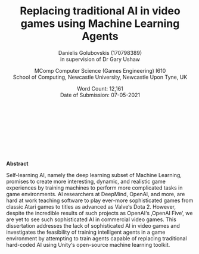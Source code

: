 # 

<h1 align="center">
Replacing traditional AI in video games using Machine Learning Agents
</h1>
<p align="center">
  Danielis Golubovskis (170798389) </br>
  in supervision of Dr Gary Ushaw
</p>

<p align="center">
MComp Computer Science (Games Engineering) I610  </br>
School of Computing, Newcastle University, Newcastle Upon Tyne, UK
</p>

<p align="center">
Word Count: 12,161 </br>
Date of Submission: 07-05-2021
</p>

</br>
</br>
</br>
</br>
</br>
</br>
</br>
</br>
</br>
<strong>Abstract</strong>

Self-learning AI, namely the deep learning subset of Machine Learning, promises to create more interesting, dynamic, and realistic game experiences by training machines to perform more complicated tasks in game environments. AI researchers at DeepMind, OpenAI, and more, are hard at work teaching software to play ever-more sophisticated games from classic Atari games to titles as advanced as Valve‘s Dota 2. However, despite the incredible results of such projects as OpenAI‘s ‚OpenAI Five‘, we are yet to see such sophisticated AI in commercial video games. This dissertation addresses the lack of sophisticated AI in video games and investigates the feasibility of training intelligent agents in a game environment by attempting to train agents capable of replacing traditional hard-coded AI using Unity‘s open-source machine learning toolkit. 

